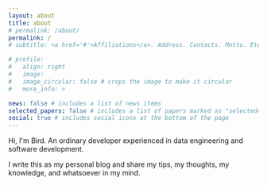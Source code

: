 ```yaml
---
layout: about
title: about
# permalink: /about/
permalink: /
# subtitle: <a href='#'>Affiliations</a>. Address. Contacts. Motto. Etc.

# profile:
#   align: right
#   image: 
#   image_circular: false # crops the image to make it circular
#   more_info: >

news: false # includes a list of news items
selected_papers: false # includes a list of papers marked as "selected={true}"
social: true # includes social icons at the bottom of the page
---
```


Hi, I'm Bird. An ordinary developer experienced in data engineering and software development.  

I write this as my personal blog and share my tips, my thoughts, my knowledge, and whatsoever in my mind.
